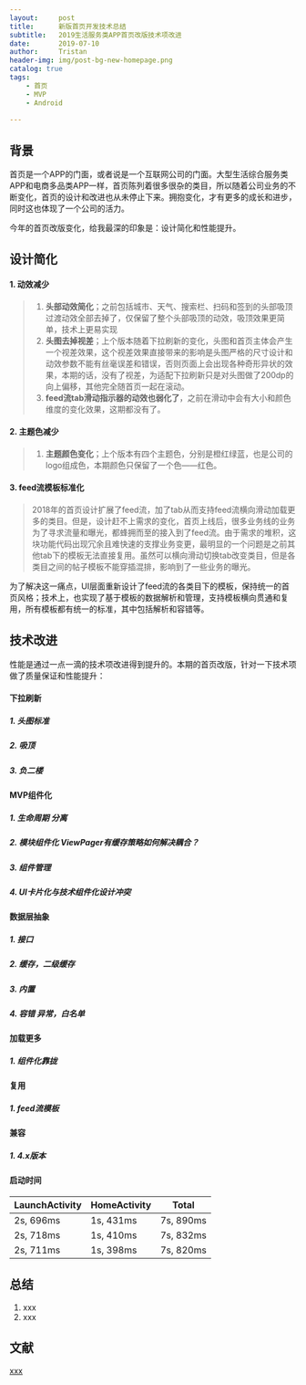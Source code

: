 ```yaml
---
layout:     post
title:      新版首页开发技术总结
subtitle:   2019生活服务类APP首页改版技术项改进
date:       2019-07-10
author:     Tristan
header-img: img/post-bg-new-homepage.png
catalog: true
tags:
    - 首页
    - MVP
    - Android
    
---
```


## 背景
首页是一个APP的门面，或者说是一个互联网公司的门面。大型生活综合服务类APP和电商多品类APP一样，首页陈列着很多很杂的类目，所以随着公司业务的不断变化，首页的设计和改进也从未停止下来。拥抱变化，才有更多的成长和进步，同时这也体现了一个公司的活力。

今年的首页改版变化，给我最深的印象是：设计简化和性能提升。

## 设计简化

#### 1. 动效减少
> 1. **头部动效简化**；之前包括城市、天气、搜索栏、扫码和签到的头部吸顶过渡动效全部去掉了，仅保留了整个头部吸顶的动效，吸顶效果更简单，技术上更易实现
> 2. **头图去掉视差**；上个版本随着下拉刷新的变化，头图和首页主体会产生一个视差效果，这个视差效果直接带来的影响是头图严格的尺寸设计和动效参数不能有丝毫误差和错误，否则页面上会出现各种奇形异状的效果，本期的话，没有了视差，为适配下拉刷新只是对头图做了200dp的向上偏移，其他完全随首页一起在滚动。
> 3. **feed流tab滑动指示器的动效也弱化了**，之前在滑动中会有大小和颜色维度的变化效果，这期都没有了。

#### 2. 主题色减少
> 1. **主题颜色变化**；上个版本有四个主题色，分别是橙红绿蓝，也是公司的logo组成色，本期颜色只保留了一个色——红色。

#### 3. feed流模板标准化
> 2018年的首页设计扩展了feed流，加了tab从而支持feed流横向滑动加载更多的类目。但是，设计赶不上需求的变化，首页上线后，很多业务线的业务为了寻求流量和曝光，都蜂拥而至的接入到了feed流。由于需求的堆积，这块功能代码出现冗余且难快速的支撑业务变更，最明显的一个问题是之前其他tab下的模板无法直接复用。虽然可以横向滑动切换tab改变类目，但是各类目之间的帖子模板不能穿插混排，影响到了一些业务的曝光。

为了解决这一痛点，UI层面重新设计了feed流的各类目下的模板，保持统一的首页风格；技术上，也实现了基于模板的数据解析和管理，支持模板横向贯通和复用，所有模板都有统一的标准，其中包括解析和容错等。


## 技术改进
性能是通过一点一滴的技术项改进得到提升的。本期的首页改版，针对一下技术项做了质量保证和性能提升：
#### 下拉刷新
##### 1. 头图标准
##### 2. 吸顶
##### 3. 负二楼

#### MVP组件化
##### 1. 生命周期 分离
##### 2. 模块组件化 ViewPager有缓存策略如何解决耦合？
##### 3. 组件管理
##### 4. UI卡片化与技术组件化设计冲突

#### 数据层抽象
##### 1. 接口
##### 2. 缓存，二级缓存
##### 3. 内置
##### 4. 容错 异常，白名单

#### 加载更多
##### 1. 组件化靠拢

#### 复用
##### 1. feed流模板

#### 兼容
##### 1. 4.x版本

#### 启动时间
| LaunchActivity | HomeActivity | Total |
| --- | --- | --- |
| 2s, 696ms | 1s, 431ms | 7s, 890ms |
| 2s, 718ms | 1s, 410ms | 7s, 832ms |
| 2s, 711ms | 1s, 398ms | 7s, 820ms |

## 总结
1. xxx
2. xxx

## 文献
[xxx](http://www.json6.com)<br/>
